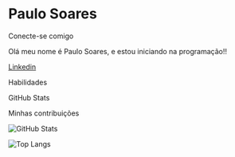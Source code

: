 # Paulo Soares

Conecte-se comigo

Olá meu nome é Paulo Soares, e estou iniciando na programação!!

[Linkedin](https://www.linkedin.com/in/paulo-soares-8a9251162/)

 

Habilidades 


GitHub Stats 


Minhas contribuições



![GitHub Stats](https://github-readme-stats.vercel.app/api?username=PauloSoares&theme=transparent&bg_color=000&border_color=30A3DC&show_icons=true&icon_color=30A3DC&title_color=E94D5F&text_color=FFF)



![Top Langs](https://github-readme-stats-git-masterrstaa-rickstaa.vercel.app/api/top-langs/?username=SEUUSERNAME&bg_color=000&border_color=30A3DC&title_color=E94D5F&text_color=FFF)

